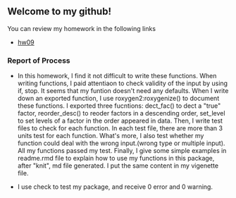 ## Welcome to my github!

You can review my homework in the following links

- [hw09](https://github.com/xinyaofan/foofactors)

### Report of Process
- In this homework, I find it not difficult to write these functions. When writing functions, I paid attentiaon to check validity of the input by using if, stop. It seems that my funtion doesn't need any defaults. When I write down an exported function, I use roxygen2:roxygenize() to document these functions. I exported three fucntions: dect_fac() to dect a "true" factor, reorder_desc() to reoder factors in a descending order, set_level to set levels of a factor in the order appeared in data. Then, I write test files to check for each function. In each test file, there are more than 3 units test for each function. What's more, I also test whether my function could deal with the wrong input.(wrong type or multiple input). All my functions passed my test. Finally, I give some simple examples in readme.rmd file to explain how to use my functions in this package, after "knit", md file generated. I put the same content in my vigenette file.

- I use check to test my package, and receive 0 error and 0 warning.
